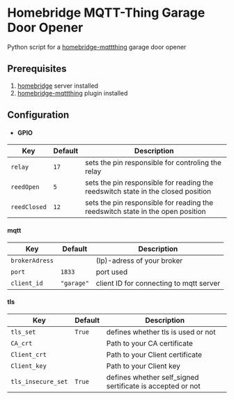 # Homebridge MQTT-Thing Garage Door Opener
Python script for a [homebridge-mqttthing](https://github.com/arachnetech/homebridge-mqttthing) garage door opener

## Prerequisites
1. [homebridge](https://github.com/homebridge/homebridge) server installed
2. [homebridge-mqttthing](https://github.com/arachnetech/homebridge-mqttthing) plugin installed

## Configuration
* #### GPIO
|Key|Default|Description|
|------------|----|--------------------------------------------------------------------------------|
|`relay`     |`17`|sets the pin responsible for controling the relay                               |
|`reedOpen`  |`5` |sets the pin responsible for reading the reedswitch state in the closed position|
|`reedClosed`|`12`|sets the pin responsible for reading the reedswitch state in the open position  |

#### mqtt
|Key|Default|Description|
|--------------|----------|---------------------------------------|
|`brokerAdress`|          |(Ip)-adress of your broker             |
|`port`        |`1833`    |port used                              |
|`client_id`   |`"garage"`|client ID for connecting to mqtt server|

#### tls
|Key|Default|Description|
|------------------|------|----------------------------------------------------------|
|`tls_set`         |`True`|defines whether tls is used or not                        |
|`CA_crt`          |      |Path to your CA certificate                               |
|`Client_crt`      |      |Path to your Client certificate                           |
|`Client_key`      |      |Path to your Client key                                   |
|`tls_insecure_set`|`True`|defines whether self_signed sertificate is accepted or not|
